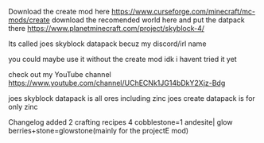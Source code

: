 Download the create mod here
https://www.curseforge.com/minecraft/mc-mods/create
download the recomended world here and put the datpack there
https://www.planetminecraft.com/project/skyblock-4/

Its called joes skyblock datapack becuz my discord/irl name 

you could maybe use it without the create mod idk i havent tried it yet

check out my YouTube channel
https://www.youtube.com/channel/UChECNk1JG14bDkY2Xjz-Bdg

joes skyblock datapack is all ores including zinc
joes create datapack is for only zinc

Changelog
added 2 crafting recipes 
4 cobblestone=1 andesite|
glow berries+stone=glowstone(mainly for the projectE mod)
